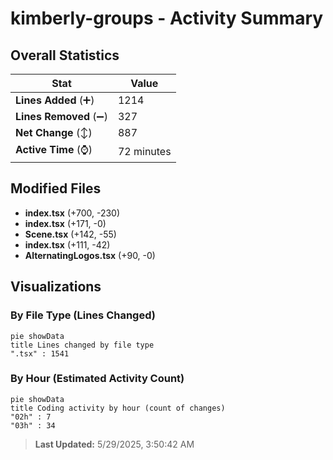 # kimberly-groups - Activity Summary 

## Overall Statistics

| Stat                   | Value                                                             |
| ---------------------- | ----------------------------------------------------------------- |
| **Lines Added** (➕)   | 1214                                          |
| **Lines Removed** (➖) | 327                                        |
| **Net Change** (↕)    | 887                |
| **Active Time** (⌚)   | 72 minutes |


## Modified Files
- **index.tsx** (+700, -230)
- **index.tsx** (+171, -0)
- **Scene.tsx** (+142, -55)
- **index.tsx** (+111, -42)
- **AlternatingLogos.tsx** (+90, -0)

## Visualizations

### By File Type (Lines Changed)

```mermaid
pie showData
title Lines changed by file type
".tsx" : 1541
```

### By Hour (Estimated Activity Count)

```mermaid
pie showData
title Coding activity by hour (count of changes)
"02h" : 7
"03h" : 34
```


> **Last Updated:** 5/29/2025, 3:50:42 AM